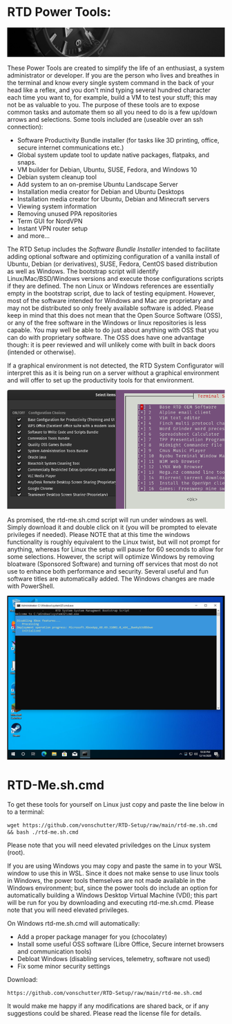 # RTD Power Tools: 
![RTD Builder Screenshot](media_files/header-time.jpg "Executing the Script")

These Power Tools are created to simplify the life of an enthusiast, a system administrator or developer. If you are the person who lives and breathes in the terminal and know every single system command in the back of your head like a reflex, and you don't mind typing several hundred character each time you want to, for example, build a VM to test your stuff; this may not be as valuable to you. The purpose of these tools are to expose common tasks and automate them so all you need to do is a few up/down arrows and selections.  Some tools included are (useable over an ssh connection):

- Software Productivity Bundle installer (for tasks like 3D printing, office, secure internet communications etc.)
- Global system update tool to update native packages, flatpaks, and snaps.
- VM builder for Debian, Ubuntu, SUSE, Fedora, and Windows 10
- Debian system cleanup tool
- Add system to an on-premise Ubuntu Landscape Server
- Installation media creator for Debian and Ubuntu Desktops
- Installation media creator for Ubuntu, Debian and Minecraft servers
- Viewing system information
- Removing unused PPA repositories
- Term GUI for NordVPN
- Instant VPN router setup
- and more...

The RTD Setup includes the *Software Bundle Installer* intended to facilitate adding optional software and optimizing configuration of a vanilla install of Ubuntu, Debian (or derivatives), SUSE, Fedora, CentOS based distribution as well as Windows. The bootstrap script will identify Linux/Mac/BSD/Windows versions and execute those configurations scripts if they are defined. The non Linux or Windows references are essentially empty in the bootstrap script, due to lack of testing equipment. However, most of the software intended for Windows and Mac are proprietary and may not be distributed so only freely available software is added. Please keep in mind that this does not mean that the Open Source Software (OSS), or any of the free software in the Windows or linux repositories is less capable. You may well be able to do just about anything with OSS that you can do with proprietary software. The OSS does have one advantage though: it is peer reviewed and will unlikely come with built in back doors (intended or otherwise).  


If a graphical environment is not detected, the RTD System Configurator will interpret this as it is being run on a server without a graphical environment and will offer to set up the productivity tools for that environment.

![RTD Builder Screenshot 2](media_files/ScrTnGCombo.png?raw=true "Executing the Script")

As promised, the rtd-me.sh.cmd script will run under windows as well. Simply download it and double click on it (you will be prompted to elevate privileges if needed). Please NOTE that at this time the windows functionality is roughly equivalent to the Linux twist, but will not prompt for anything, whereas for Linux the setup will pause for 60 seconds to allow for some selections. However, the script will optimize Windows by removing bloatware (Sponsored Software) and turning off services that most do not use to enhance both performance and security. Several useful and fun software titles are automatically added. The Windows changes are made with PowerShell.

![RTD Builder Screenshot 2](media_files/Scr11.png?raw=true "Executing the Script in Windows")

# RTD-Me.sh.cmd
To get these tools for yourself on Linux just copy and paste the line below in to a terminal:

```
wget https://github.com/vonschutter/RTD-Setup/raw/main/rtd-me.sh.cmd && bash ./rtd-me.sh.cmd
```
Please note that you will need elevated priviledges on the Linux system (root).

If you are using Windows you may copy and paste the same in to your WSL window to use this in WSL. Since it does not make sense to use linux tools in Windows, the power tools themselves are not made available in the Windows environment; but, since the power tools do include an option for automatically building a Windows Desktop Virtual Machine (VDI); this part will be run for you by downloading and executing rtd-me.sh.cmd. Please note that you will need elevated privileges. 

On Windows rtd-me.sh.cmd will automatically:
- Add a proper package manager for you (chocolatey)
- Install some useful OSS software (Libre Office, Secure internet browsers and communication tools)
- Debloat Windows (disabling services, telemetry, software not used)
- Fix some minor security settings

Download:
```
https://github.com/vonschutter/RTD-Setup/raw/main/rtd-me.sh.cmd
```

It would make me happy if any modifications are shared back, or if any suggestions could be shared. Please read the license file for details. 
